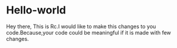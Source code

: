 # Hello-world

Hey there, This is Rc.I would like to make this changes to you code.Because,your code could be meaningful if it is made with few changes.
